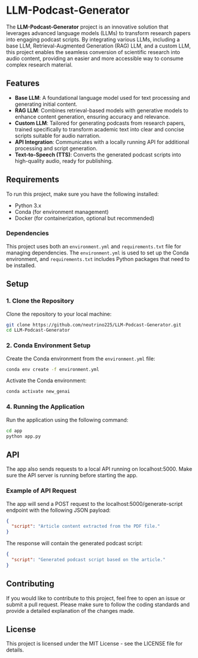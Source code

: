 # LLM-Podcast-Generator

The **LLM-Podcast-Generator** project is an innovative solution that leverages advanced language models (LLMs) to transform research papers into engaging podcast scripts. By integrating various LLMs, including a base LLM, Retrieval-Augmented Generation (RAG) LLM, and a custom LLM, this project enables the seamless conversion of scientific research into audio content, providing an easier and more accessible way to consume complex research material.

## Features

- **Base LLM**: A foundational language model used for text processing and generating initial content.
- **RAG LLM**: Combines retrieval-based models with generative models to enhance content generation, ensuring accuracy and relevance.
- **Custom LLM**: Tailored for generating podcasts from research papers, trained specifically to transform academic text into clear and concise scripts suitable for audio narration.
- **API Integration**: Communicates with a locally running API for additional processing and script generation.
- **Text-to-Speech (TTS)**: Converts the generated podcast scripts into high-quality audio, ready for publishing.

## Requirements

To run this project, make sure you have the following installed:

- Python 3.x
- Conda (for environment management)
- Docker (for containerization, optional but recommended)

### Dependencies

This project uses both an `environment.yml` and `requirements.txt` file for managing dependencies. The `environment.yml` is used to set up the Conda environment, and `requirements.txt` includes Python packages that need to be installed.

## Setup

### 1. Clone the Repository

Clone the repository to your local machine:

```bash
git clone https://github.com/neutrino225/LLM-Podcast-Generator.git
cd LLM-Podcast-Generator
```

### 2. Conda Environment Setup
Create the Conda environment from the `environment.yml` file:

```bash
conda env create -f environment.yml
```

Activate the Conda environment:
```bash
conda activate new_genai
```

### 4. Running the Application
Run the application using the following command:
```bash
cd app
python app.py
```


## API
The app also sends requests to a local API running on localhost:5000. Make sure the API server is running before starting the app.

### Example of API Request
The app will send a POST request to the localhost:5000/generate-script endpoint with the following JSON payload:

```json
{
  "script": "Article content extracted from the PDF file."
}
```

The response will contain the generated podcast script:
```json
{
  "script": "Generated podcast script based on the article."
}
```


## Contributing
If you would like to contribute to this project, feel free to open an issue or submit a pull request. Please make sure to follow the coding standards and provide a detailed explanation of the changes made.

## License
This project is licensed under the MIT License - see the LICENSE file for details.
